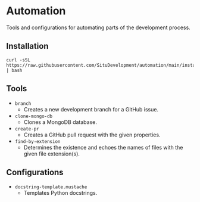 # Automation

Tools and configurations for automating parts of the development process.

## Installation

```shell
curl -sSL https://raw.githubusercontent.com/SituDevelopment/automation/main/install.sh | bash
```

## Tools

-   `branch`
    -   Creates a new development branch for a GitHub issue.
-   `clone-mongo-db`
    -   Clones a MongoDB database.
-   `create-pr`
    -   Creates a GitHub pull request with the given properties.
-   `find-by-extension`
    -   Determines the existence and echoes the names of files with the given file extension(s).

## Configurations

-   `docstring-template.mustache`
    -   Templates Python docstrings.
